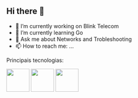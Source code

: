 ## Hi there 👋

- 🔭 I’m currently working on Blink Telecom
- 🌱 I’m currently learning Go
- 💬 Ask me about Networks and Trobleshooting
- 📫 How to reach me: ...

Principais tecnologias: 
<div>
  <img src="https://cdn.jsdelivr.net/gh/devicons/devicon@latest/icons/grafana/grafana-original.svg" width="60"/>
  <img src="https://cdn.jsdelivr.net/gh/devicons/devicon@latest/icons/javascript/javascript-original.svg"width="60" />
  <img src="https://cdn.jsdelivr.net/gh/devicons/devicon@latest/icons/go/go-original.svg"width="60" />
</div>
